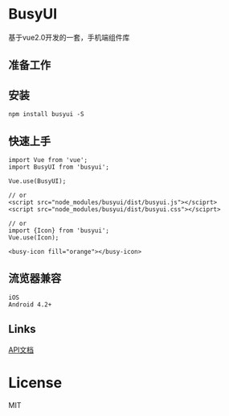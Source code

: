 # BusyUI
基于vue2.0开发的一套，手机端组件库

## 准备工作
    

## 安装
    npm install busyui -S

## 快速上手
    import Vue from 'vue';
    import BusyUI from 'busyui';

    Vue.use(BusyUI);

    // or
    <script src="node_modules/busyui/dist/busyui.js"></sciprt>
    <script src="node_modules/busyui/dist/busyui.css"></sciprt>

    // or
    import {Icon} from 'busyui';
    Vue.use(Icon);

    <busy-icon fill="orange"></busy-icon>

## 流览器兼容

    iOS
    Android 4.2+

## Links

[API文档](./docs/api.md)    

# License
MIT

